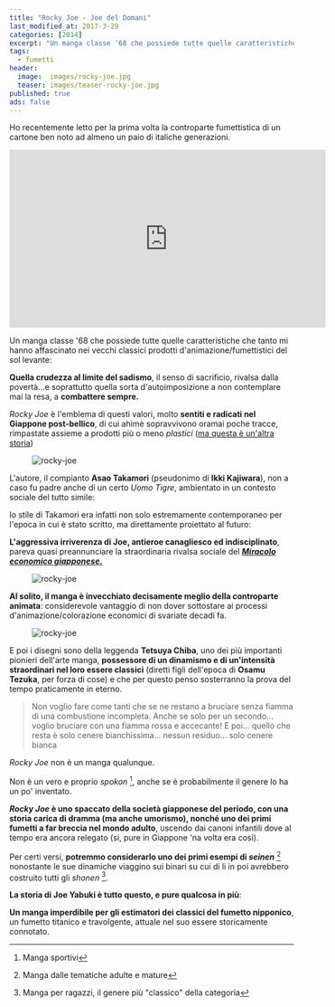 ```yaml
---
title: "Rocky Joe - Joe del Domani"
last_modified_at: 2017-3-29
categories: [2014]
excerpt: "Un manga classe '68 che possiede tutte quelle caratteristiche che tanto mi hanno affascinato nei vecchi classici prodotti d'animazione/fumettistici del..."
tags: 
  - fumetti
header:  
  image:  images/rocky-joe.jpg
  teaser: images/teaser-rocky-joe.jpg
published: true
ads: false
---
```


Ho recentemente letto per la prima volta la controparte fumettistica di un cartone ben noto ad almeno un paio di italiche generazioni.

<iframe width="560" height="315" src="https://www.youtube.com/embed/PFU2sT0JY2s" frameborder="0" allowfullscreen></iframe>

Un manga classe '68 che possiede tutte quelle caratteristiche che tanto mi hanno affascinato nei vecchi classici prodotti d'animazione/fumettistici del sol levante:

**Quella crudezza al limite del sadismo**, il senso di sacrificio, rivalsa dalla povertà...e soprattutto quella sorta d'autoimposizione a non contemplare mai la resa, a **combattere sempre.**

_Rocky Joe_ è l'emblema di questi valori, molto **sentiti e radicati nel Giappone post-bellico**, di cui ahimè sopravvivono oramai poche tracce, rimpastate assieme a prodotti più o meno _plastici_ ([ma questa è un'altra storia](/2014/perch%C3%A9-non-mi-piacciono-pi%C3%B9-anime-e-manga/))

<figure>
	<img src='https://2.bp.blogspot.com/-RO-B-JzI5YI/VIhS8jGD0KI/AAAAAAAALGI/VYfMobhI2zI/s1600/Rocky%2BJoe%2B1.png' alt= 'rocky-joe'>
</figure>

L'autore, il compianto **Asao Takamori** (pseudonimo di **Ikki Kajiwara**), non a caso fu padre anche di un certo _Uomo Tigre_, ambientato in un contesto sociale del tutto simile: 

lo stile di Takamori era infatti non solo estremamente contemporaneo per l'epoca in cui è stato scritto, ma direttamente proiettato al futuro:

**L'aggressiva irriverenza di Joe, antieroe canagliesco ed indisciplinato**, pareva quasi preannunciare la straordinaria rivalsa sociale del [**_Miracolo economico giapponese_.**](https://it.wikipedia.org/wiki/Miracolo_economico_giapponese)

<figure>
	<img src='https://1.bp.blogspot.com/-cxKagIdpI8M/VIha0PKO2CI/AAAAAAAALGY/J8qpW5NewAA/s1600/Rocky%2BJoe%2B2.png' alt= 'rocky-joe'>
</figure>

**Al solito, il manga è invecchiato decisamente meglio della controparte animata**: considerevole vantaggio di non dover sottostare ai processi d'animazione/colorazione economici di svariate decadi fa.

<figure>
	<img src='https://4.bp.blogspot.com/-EfWyAxxVkqg/VIhcAVlrYuI/AAAAAAAALGk/PiBCIdSWUU0/s1600/Rocky%2BJoe%2B3.png' alt= 'rocky-joe'>
</figure>

E poi i disegni sono della leggenda **Tetsuya Chiba**, uno dei più importanti pionieri dell'arte manga, **possessore di un dinamismo e di un'intensità straordinari nel loro essere classici** (diretti figli dell'epoca di **Osamu Tezuka**, per forza di cose) e che per questo penso sosterranno la prova del tempo praticamente in eterno.

> Non voglio fare come tanti che se ne restano a bruciare senza fiamma di una combustione incompleta.
Anche se solo per un secondo… voglio bruciare con una fiamma rossa e accecante!
E poi… quello che resta è solo cenere bianchissima… nessun residuo... solo cenere bianca

_Rocky Joe_ non è un manga qualunque.

Non è un vero e proprio _spokon_ [^spokon], anche se è probabilmente il genere lo ha un po' inventato.

[^spokon]: Manga sportivi

**_Rocky Joe_ è uno spaccato della società giapponese del periodo, con una storia carica di dramma (ma anche umorismo), nonché uno dei primi fumetti a far breccia nel mondo adulto**, uscendo dai canoni infantili dove al tempo era ancora relegato (si, pure in Giappone 'na volta era così).

Per certi versi, **potremmo considerarlo uno dei primi esempi di _seinen_** [^seinen] nonostante le sue dinamiche viaggino sui binari su cui di li in poi avrebbero costruito tutti gli _shonen_ [^shonen].

[^seinen]: Manga dalle tematiche adulte e mature
[^shonen]: Manga per ragazzi, il genere più "classico" della categoria

**La storia di Joe Yabuki è tutto questo, e pure qualcosa in più**:

**Un manga imperdibile per gli estimatori dei classici del fumetto nipponico**, un fumetto titanico e travolgente, attuale nel suo essere storicamente connotato.